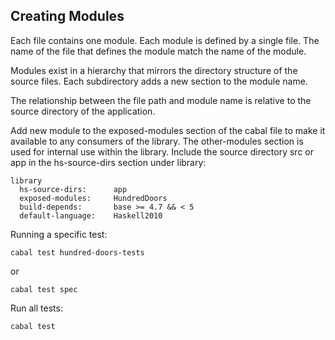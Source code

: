 ## Creating Modules

Each file contains one module. Each module is defined by a single file. The name of the file that defines the module match the name of the module.

Modules exist in a hierarchy that mirrors the directory structure of the source files. Each subdirectory adds a new section to the module name.

The relationship between the file path and module name is relative to the source directory of the application. 

Add new module to the exposed-modules section of the cabal file to make it available to any consumers of the library. The other-modules section is used for internal use within the library. Include the source directory src or app in the hs-source-dirs section under library:

```
library
  hs-source-dirs:      app
  exposed-modules:     HundredDoors
  build-depends:       base >= 4.7 && < 5
  default-language:    Haskell2010
```

Running a specific test:

```
cabal test hundred-doors-tests
```

or

```
cabal test spec
```

Run all tests:

```
cabal test
```
